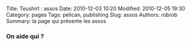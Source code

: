 Title: Teushirt : assos
Date: 2010-12-03 10:20
Modified: 2010-12-05 19:30
Category: pages
Tags: pelican, publishing
Slug: assos
Authors: robrob
Summary: la page qui présente les assos

### On aide qui ?
